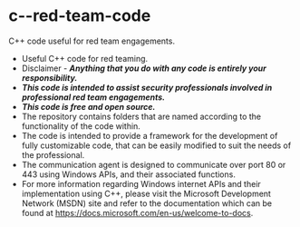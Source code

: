 # c--red-team-code
C++ code useful for red team engagements.

* Useful C++ code for red teaming.
* Disclaimer - ***Anything that you do with any code is entirely your responsibility.***
* ***This code is intended to assist security professionals involved in professional red team engagements.***
* ***This code is free and open source.***
* The repository contains folders that are named according to the functionality of the code within.
* The code is intended to provide a framework for the development of fully customizable code,
  that can be easily modified to suit the needs of the professional.
* The communication agent is designed to communicate over port 80 or 443 using Windows APIs, and their associated functions.
* For more information regarding Windows internet APIs and their implementation using C++,
  please visit the Microsoft Development Network (MSDN) site and refer to the documentation which
  can be found at https://docs.microsoft.com/en-us/welcome-to-docs.
